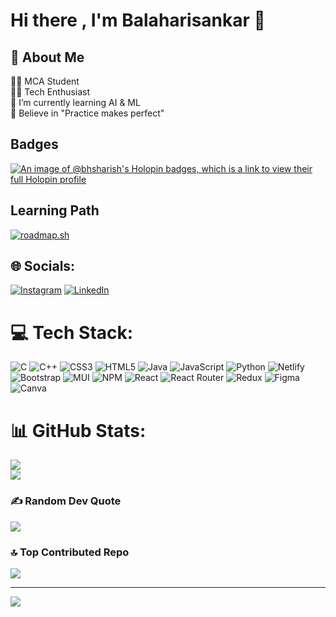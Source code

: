 # Hi there , I'm Balaharisankar 👋

## 💫 About Me
👨‍🎓 MCA Student<br>🧑‍💻 Tech Enthusiast<br>🌱 I’m currently learning AI & ML <br>🙂 Believe in "Practice makes perfect"

## Badges 
[![An image of @bhsharish's Holopin badges, which is a link to view their full Holopin profile](https://holopin.me/bhsharish)](https://holopin.io/@bhsharish)

## Learning Path
[![roadmap.sh](https://api.roadmap.sh/v1-badge/wide/64e585e3b128dce3cb66ac77?variant=dark)](https://roadmap.sh)

## 🌐 Socials:
[![Instagram](https://img.shields.io/badge/Instagram-%23E4405F.svg?logo=Instagram&logoColor=white)](https://instagram.com/lovely_harish_45) [![LinkedIn](https://img.shields.io/badge/LinkedIn-%230077B5.svg?logo=linkedin&logoColor=white)](https://linkedin.com/in/balaharisankar) 

# 💻 Tech Stack:
![C](https://img.shields.io/badge/c-%2300599C.svg?style=flat&logo=c&logoColor=white) ![C++](https://img.shields.io/badge/c++-%2300599C.svg?style=flat&logo=c%2B%2B&logoColor=white) ![CSS3](https://img.shields.io/badge/css3-%231572B6.svg?style=flat&logo=css3&logoColor=white) ![HTML5](https://img.shields.io/badge/html5-%23E34F26.svg?style=flat&logo=html5&logoColor=white) ![Java](https://img.shields.io/badge/java-%23ED8B00.svg?style=flat&logo=java&logoColor=white) ![JavaScript](https://img.shields.io/badge/javascript-%23323330.svg?style=flat&logo=javascript&logoColor=%23F7DF1E) ![Python](https://img.shields.io/badge/python-3670A0?style=flat&logo=python&logoColor=ffdd54) ![Netlify](https://img.shields.io/badge/netlify-%23000000.svg?style=flat&logo=netlify&logoColor=#00C7B7) ![Bootstrap](https://img.shields.io/badge/bootstrap-%23563D7C.svg?style=flat&logo=bootstrap&logoColor=white) ![MUI](https://img.shields.io/badge/MUI-%230081CB.svg?style=flat&logo=material-ui&logoColor=white) ![NPM](https://img.shields.io/badge/NPM-%23000000.svg?style=flat&logo=npm&logoColor=white) ![React](https://img.shields.io/badge/react-%2320232a.svg?style=flat&logo=react&logoColor=%2361DAFB) ![React Router](https://img.shields.io/badge/React_Router-CA4245?style=flat&logo=react-router&logoColor=white) ![Redux](https://img.shields.io/badge/redux-%23593d88.svg?style=flat&logo=redux&logoColor=white) 	![Figma](https://img.shields.io/badge/figma-%23F24E1E.svg?style=flat&logo=figma&logoColor=white) ![Canva](https://img.shields.io/badge/Canva-%2300C4CC.svg?style=flat&logo=Canva&logoColor=white)
# 📊 GitHub Stats:
![](https://github-readme-streak-stats.herokuapp.com/?user=BHS-Harish&theme=blue-green&hide_border=false)<br/>
![](https://github-readme-stats.vercel.app/api/top-langs/?username=BHS-Harish&theme=blue-green&hide_border=false&include_all_commits=true&count_private=true&layout=compact)


### ✍️ Random Dev Quote
![](https://quotes-github-readme.vercel.app/api?type=vetical&theme=radical)

### 🔝 Top Contributed Repo
![](https://github-contributor-stats.vercel.app/api?username=BHS-Harish&limit=5&theme=dark&combine_all_yearly_contributions=true)

---
[![](https://visitcount.itsvg.in/api?id=BHS-Harish&icon=0&color=1)](https://visitcount.itsvg.in)

<!-- Proudly created with GPRM ( https://gprm.itsvg.in ) -->
